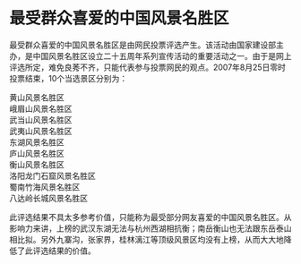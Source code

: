 # 最受群众喜爱的中国风景名胜区  
最受群众喜爱的中国风景名胜区是由网民投票评选产生。该活动由国家建设部主办，是中国风景名胜区设立二十五周年系列宣传活动的重要活动之一。由于是网上评选所定，难免良莠不齐，只能代表参与投票网民的观点。2007年8月25日零时投票结束，10个当选景区分别为：  
  
黄山风景名胜区  
峨眉山风景名胜区  
武当山风景名胜区  
武夷山风景名胜区  
东湖风景名胜区  
庐山风景名胜区  
衡山风景名胜区  
洛阳龙门石窟风景名胜区  
蜀南竹海风景名胜区  
八达岭长城风景名胜区  
  
此评选结果不具太多参考价值，只能称为最受部分网友喜爱的中国风景名胜区。从影响力来讲，上榜的武汉东湖无法与杭州西湖相抗衡；南岳衡山也无法跟东岳泰山相比拟。另外九寨沟，张家界，桂林漓江等顶级风景区均没有上榜，从而大大地降低了此评选结果的价值。  
  
